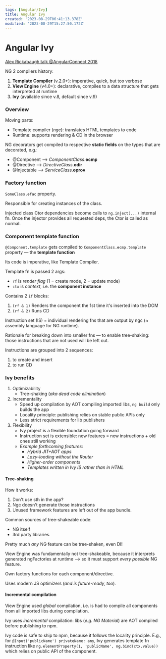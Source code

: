 ```yaml
---
tags: [Angular/Ivy]
title: Angular Ivy
created: '2023-08-29T06:41:13.378Z'
modified: '2023-08-29T15:27:50.172Z'
---
```


# Angular Ivy

[Alex Rickabaugh talk @AngularConnect 2018](https://www.youtube.com/watch?v=isb5Ef6yI48)

NG 2 compilers history:
1. **Template Compiler** (v.2.0+): imperative, quick, but too verbose
2. **View Engine** (v4.0+): declarative, compiles to a data structure that gets interpreted at runtime
3. **Ivy** (available since v.8, default since v.9)

### Overview

Moving parts:
- Template compiler (_ngc_): translates HTML templates to code
- Runtime: supports rendering & CD in the browser

NG decorators get compiled to respective **static fields** on the types that are decorated, e.g.:
- @Component --> _ComponentClass_.**ɵcmp**
- @Directive --> _DirectiveClass_.**ɵdir**
- @Injectable --> _ServiceClass_.**ɵprov**

### Factory function

`SomeClass.ɵfac` property.

Responsible for creating instances of the class.

Injected class Ctor dependencies become calls to `ng.inject(...)` internal fn. Once the injector provides all requested deps, the Ctor is called as normal.

### Component template function

`@Component.template` gets compiled to `ComponentClass.ɵcmp.template` property &mdash; the **template function**

Its code is imperative, like Template Compiler.

Template fn is passed 2 args:
- `rf` is _render flag_ (1 = create mode, 2 = update mode)
- `ctx` is _context_, i.e. the **component instance**

Contains 2 `if` blocks:
1. `(rf & 1)` Renders the component the 1st time it's inserted into the DOM
2. `(rf & 2)` Runs CD

Instruction set (IS) = individual rendering fns  that are output by ngc ($\approx$ assembly language for NG runtime).

Rationale for breaking down into smaller fns &mdash; to enable tree-shaking: those instructions that are not used will be left out.

Instructions are grouped into 2 sequences:
1. to create and insert
2. to run CD

### Ivy benefits

1. Optimizability
   - Tree-shaking (_aka dead code elimination_)
2. Incrementality
   - Speed up compilation by AOT compiling imported libs, `ng build` only builds the app
   - Locality principle: publishing relies on stable public APIs only
   - Less strict requirements for lib publishers
3. Flexibility
   - Ivy project is a flexible foundation going forward
   - Instruction set is extensible: new features = new instructions + old ones still working
   - _Example forthcoming features:_
      - _Hybrid JIT+AOT apps_
      - _Lazy-loading without the Router_
      - _Higher-order components_
      - _Templates written in Ivy IS rather than in HTML_

#### Tree-shaking

How it works:
1. Don't use sth in the app?
2. Ngc doesn't generate those instructions
3. Unused framework features are left out of the app bundle. 

Common sources of tree-shakeable code:
- NG itself
- 3rd party libraries.

Pretty much _any_ NG feature can be tree-shaken, even DI!

View Engine was fundamentally not tree-shakeable, because it interprets generated ngFactories at runtime --> so it must support _every possible_ NG feature.

Own factory functions for each component/directive.

Uses modern JS optimizers (_and is future-ready, too_).

#### Incremental compilation

View Engine used _global_ compilation, i.e. is had to compile all components from all imported libs during compilation.

Ivy uses _incremental_ compilation: libs (_e.g. NG Material_) are AOT compiled before publishing to npm.

Ivy code is safe to ship to npm, because it follows the locality principle. E.g., for `@Input('publicName') privateName: any`, Ivy generates template fn instruction like `ng.elementProperty(1, 'publicName', ng.bind(ctx.value))` which relies on public API of the component.


